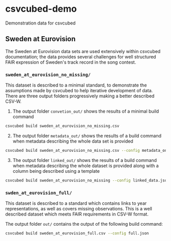 # csvcubed-demo
Demonstration data for csvcubed

## Sweden at Eurovision
The Sweden at Eurovision data sets are used extensively within csvcubed documentation; the data provides several challenges for well structured FAIR expression of Sweden's track record in the song contest.

### `sweden_at_eurovision_no_missing/`
This dataset is described to a minimal standard, to demonstrate the assumptions made by csvcubed to help iterative development of data. There are three output folders progressively making a better described CSV-W.

1. The output folder `convetion_out/` shows the results of a minimal build command
```bash
csvcubed build sweden_at_eurovision_no_missing.csv
```
2. The output folder `metadata_out/` shows the results of a build command when metadata describing the whole data set is provided
```bash
csvcubed build sweden_at_eurovision_no_missing.csv --config metadata_only.json
```
3. The output folder `linked_out/` shows the results of a build command when metadata describing the whole dataset is provided along with a column being described using a template
```bash
csvcubed build sweden_at_eurovision_no_missing --config linked_data.json
```


### `swden_at_eurovision_full/`
This dataset is described to a standard which contains links to year representations, as well as covers missing observations. This is a well described dataset which meets FAIR requirements in CSV-W format.

The output folder `out/` contains the output of the following build command:
```bash
csvcubed build sweden_at_eurovision_full.csv --config full.json
```